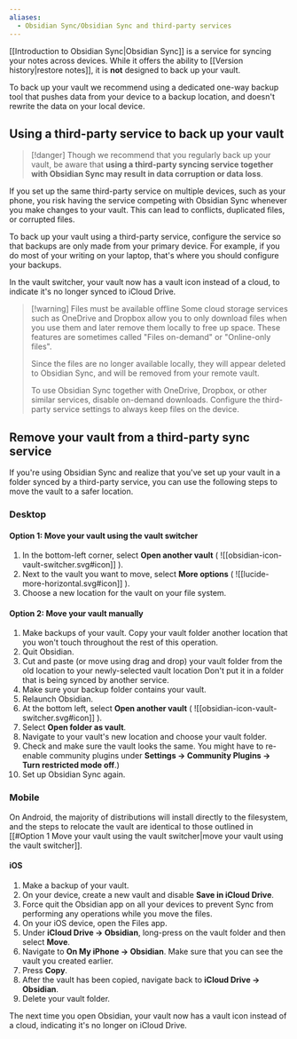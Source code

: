 ```yaml
---
aliases:
  - Obsidian Sync/Obsidian Sync and third-party services
---
```

[[Introduction to Obsidian Sync|Obsidian Sync]] is a service for syncing your notes across devices. While it offers the ability to [[Version history|restore notes]], it is **not** designed to back up your vault.

To back up your vault we recommend using a dedicated one-way backup tool that pushes data from your device to a backup location, and doesn't rewrite the data on your local device.

## Using a third-party service to back up your vault

> [!danger] Though we recommend that you regularly back up your vault, be aware that **using a third-party syncing service together with Obsidian Sync may result in data corruption or data loss**.

If you set up the same third-party service on multiple devices, such as your phone, you risk having the service competing with Obsidian Sync whenever you make changes to your vault. This can lead to conflicts, duplicated files, or corrupted files.

To back up your vault using a third-party service, configure the service so that backups are only made from your primary device. For example, if you do most of your writing on your laptop, that's where you should configure your backups. 

In the vault switcher, your vault now has a vault icon instead of a cloud, to indicate it's no longer synced to iCloud Drive. 

> [!warning] Files must be available offline
> Some cloud storage services such as OneDrive and Dropbox allow you to only download files when you use them and later remove them locally to free up space. These features are sometimes called "Files on-demand" or "Online-only files".
> 
> Since the files are no longer available locally, they will appear deleted to Obsidian Sync, and will be removed from your remote vault.
>
> To use Obsidian Sync together with OneDrive, Dropbox, or other similar services,  disable on-demand downloads. Configure the third-party service settings to always keep files on the device.

## Remove your vault from a third-party sync service

If you're using Obsidian Sync and realize that you've set up your vault in a folder synced by a third-party service, you can use the following steps to move the vault to a safer location.

### Desktop

#### Option 1: Move your vault using the vault switcher

1. In the bottom-left corner, select **Open another vault** ( ![[obsidian-icon-vault-switcher.svg#icon]] ).
2. Next to the vault you want to move, select **More options** ( ![[lucide-more-horizontal.svg#icon]] ). 
3. Choose a new location for the vault on your file system.

#### Option 2: Move your vault manually
  
1. Make backups of your vault. Copy your vault folder another location that you won't touch throughout the rest of this operation.
2. Quit Obsidian.  
3. Cut and paste (or move using drag and drop) your vault folder from the old location to your newly-selected vault location Don't put it in a folder that is being synced by another service.
4. Make sure your backup folder contains your vault.  
5. Relaunch Obsidian.  
6. At the bottom left, select **Open another vault** ( ![[obsidian-icon-vault-switcher.svg#icon]] ).
7. Select **Open folder as vault**.
8. Navigate to your vault's new location and choose your vault folder.  
9. Check and make sure the vault looks the same. You might have to re-enable community plugins under **Settings → Community Plugins → Turn restricted mode off**.)  
10. Set up Obsidian Sync again.


### Mobile

On Android, the majority of distributions will install directly to the filesystem, and the steps to relocate the vault are identical to those outlined in [[#Option 1 Move your vault using the vault switcher|move your vault using the vault switcher]].

#### iOS

1. Make a backup of your vault.
2. On your device, create a new vault and disable **Save in iCloud Drive**.
3. Force quit the Obsidian app on all your devices to prevent Sync from performing any operations while you move the files.
4. On your iOS device, open the Files app.
5. Under **iCloud Drive → Obsidian**, long-press on the vault folder and then select **Move**.
6. Navigate to **On My iPhone → Obsidian**. Make sure that you can see the vault you created earlier.
7. Press **Copy**.
5. After the vault has been copied, navigate back to **iCloud Drive → Obsidian**. 
6. Delete your vault folder.

The next time you open Obsidian, your vault now has a vault icon instead of a cloud, indicating it's no longer on iCloud Drive.

